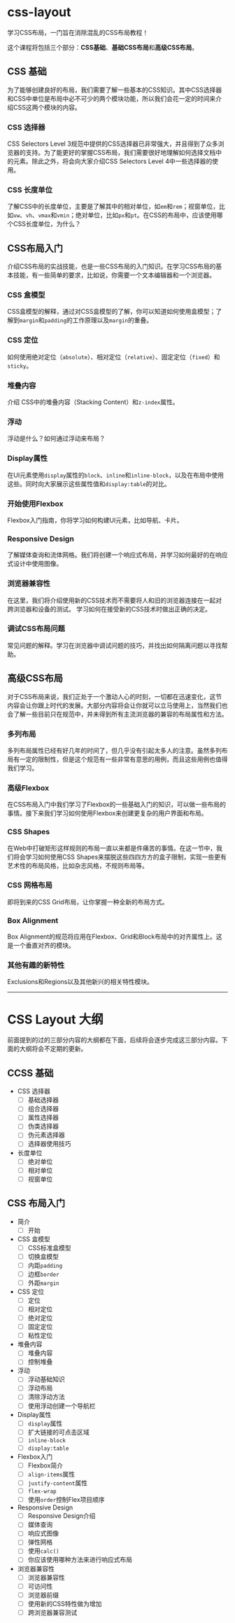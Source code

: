 # css-layout

学习CSS布局，一门旨在消除混乱的CSS布局教程！

这个课程将包括三个部分：**CSS基础**、**基础CSS布局**和**高级CSS布局**。

## CSS 基础

为了能够创建良好的布局，我们需要了解一些基本的CSS知识。其中CSS选择器和CSS中单位是布局中必不可少的两个模块功能，所以我们会花一定的时间来介绍CSS这两个模块的内容。

### CSS 选择器

CSS Selectors Level 3规范中提供的CSS选择器已非常强大，并且得到了众多浏览器的支持。为了能更好的掌握CSS布局，我们需要很好地理解如何选择文档中的元素。除此之外，将会向大家介绍CSS Selectors Level 4中一些选择器的使用。

### CSS 长度单位

了解CSS中的长度单位，主要是了解其中的相对单位，如`em`和`rem`；视窗单位，比如`vw`、`vh`、`vmax`和`vmin`；绝对单位，比如`px`和`pt`。在CSS的布局中，应该使用哪个CSS长度单位，为什么？

## CSS布局入门

介绍CSS布局的实战技能，也是一些CSS布局的入门知识。在学习CSS布局的基本技能，有一些简单的要求，比如说，你需要一个文本编辑器和一个浏览器。

### CSS 盒模型

CSS盒模型的解释，通过对CSS盒模型的了解，你可以知道如何使用盒模型；了解到`margin`和`padding`的工作原理以及`margin`的重叠。

### CSS 定位

如何使用绝对定位（`absolute`）、相对定位（`relative`）、固定定位（`fixed`）和 `sticky`。

### 堆叠内容

介绍 CSS中的堆叠内容（Stacking Content）和`z-index`属性。

### 浮动

浮动是什么？如何通过浮动来布局？

### Display属性

在UI元素使用`display`属性的`block`、`inline`和`inline-block`，以及在布局中使用这些。同时向大家展示这些属性值和`display:table`的对比。

### 开始使用Flexbox

Flexbox入门指南，你将学习如何构建UI元素，比如导航、卡片。

### Responsive Design

了解媒体查询和流体网格。我们将创建一个响应式布局，并学习如何最好的在响应式设计中使用图像。

### 浏览器兼容性

在这里，我们将介绍使用新的CSS技术而不需要将人和旧的浏览器连接在一起对跨浏览器和设备的测试。 学习如何在接受新的CSS技术时做出正确的决定。

### 调试CSS布局问题

常见问题的解释。学习在浏览器中调试问题的技巧，并找出如何隔离问题以寻找帮助。

## 高级CSS布局

对于CSS布局来说，我们正处于一个激动人心的时刻，一切都在迅速变化，这节内容会让你跟上时代的发展。大部分内容将会让你就可以立马使用上，当然我们也会了解一些目前只在规范中，并未得到所有主流浏览器的兼容的布局属性和方法。

### 多列布局

多列布局属性已经有好几年的时间了，但几乎没有引起太多人的注意。虽然多列布局有一定的限制性，但是这个规范有一些非常有意思的用例，而且这些用例也值得我们学习。

### 高级Flexbox

在CSS布局入门中我们学习了Flexbox的一些基础入门的知识，可以做一些布局的事情。接下来我们学习如何使用Flexbox来创建更复杂的用户界面和布局。

### CSS Shapes

在Web中打破矩形这样规则的布局一直以来都是件痛苦的事情。在这一节中，我们将会学习如何使用CSS Shapes来摆脱这些四四方方的盒子限制，实现一些更有艺术性的布局风格，比如杂志风格，不规则布局等。

### CSS 网格布局

即将到来的CSS Grid布局，让你掌握一种全新的布局方式。

### Box Alignment

Box Alignment的规范将应用在Flexbox、Grid和Block布局中的对齐属性上。这是一个垂直对齐的模块。

### 其他有趣的新特性

Exclusions和Regions以及其他新兴的相关特性模块。

---------------------

# CSS Layout 大纲

前面提到的过的三部分内容的大纲都在下面，后续将会逐步完成这三部分内容。下面的大纲将会不定期的更新。

## CCSS 基础

- CSS 选择器
    - [ ] 基础选择器
    - [ ] 组合选择器
    - [ ] 属性选择器
    - [ ] 伪类选择器
    - [ ] 伪元素选择器
    - [ ] 选择器使用技巧
- 长度单位
    - [ ] 绝对单位
    - [ ] 相对单位
    - [ ] 视窗单位

## CSS 布局入门

- 简介
    - [ ] 开始
- CSS 盒模型
    - [ ] CSS标准盒模型
    - [ ] 切换盒模型
    - [ ] 内距`padding`
    - [ ] 边框`border`
    - [ ] 外距`margin`
- CSS 定位
    - [ ] 定位
    - [ ] 相对定位
    - [ ] 绝对定位
    - [ ] 固定定位
    - [ ] 粘性定位
- 堆叠内容
    - [ ] 堆叠内容
    - [ ] 控制堆叠
- 浮动
    - [ ] 浮动基础知识
    - [ ] 浮动布局 
    - [ ] 清除浮动方法
    - [ ] 使用浮动创建一个导航栏
- Display属性
    - [ ] `display`属性
    - [ ] 扩大链接的可点击区域
    - [ ] `inline-block`
    - [ ] `display:table`
- Flexbox入门
    - [ ] Flexbox简介
    - [ ] `align-items`属性
    - [ ] `justify-content`属性
    - [ ] `flex-wrap`
    - [ ] 使用`order`控制Flex项目顺序
- Responsive Design
    - [ ] Responsive Design介绍
    - [ ] 媒体查询
    - [ ] 响应式图像
    - [ ] 弹性网格
    - [ ] 使用`calc()`
    - [ ] 你应该使用哪种方法来进行响应式布局
- 浏览器兼容性
    - [ ] 浏览器兼容性
    - [ ] 可访问性
    - [ ] 浏览器前缀
    - [ ] 使用新的CSS特性做为增加
    - [ ] 跨浏览器兼容测试